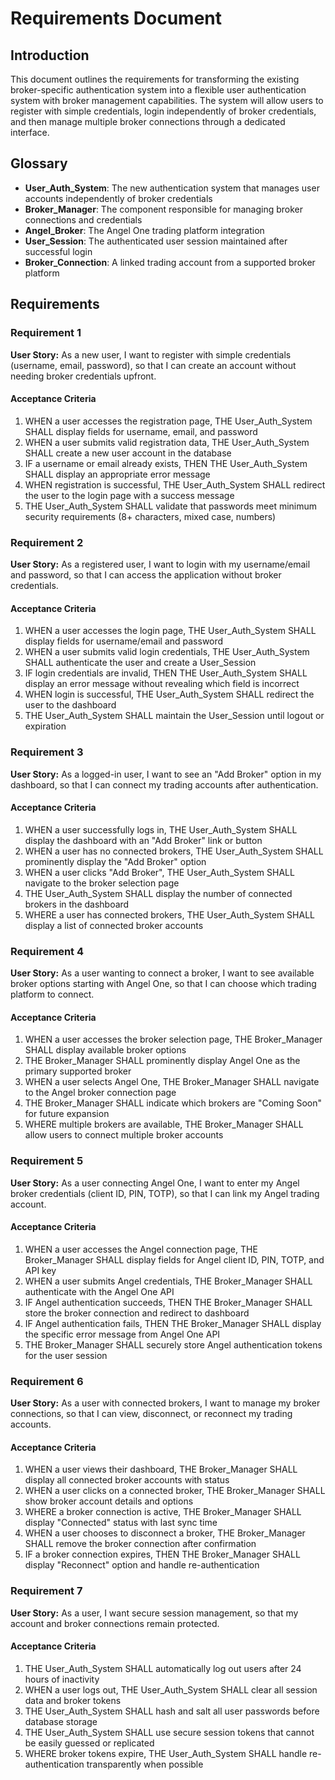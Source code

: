 # Requirements Document

## Introduction

This document outlines the requirements for transforming the existing broker-specific authentication system into a flexible user authentication system with broker management capabilities. The system will allow users to register with simple credentials, login independently of broker credentials, and then manage multiple broker connections through a dedicated interface.

## Glossary

- **User_Auth_System**: The new authentication system that manages user accounts independently of broker credentials
- **Broker_Manager**: The component responsible for managing broker connections and credentials
- **Angel_Broker**: The Angel One trading platform integration
- **User_Session**: The authenticated user session maintained after successful login
- **Broker_Connection**: A linked trading account from a supported broker platform

## Requirements

### Requirement 1

**User Story:** As a new user, I want to register with simple credentials (username, email, password), so that I can create an account without needing broker credentials upfront.

#### Acceptance Criteria

1. WHEN a user accesses the registration page, THE User_Auth_System SHALL display fields for username, email, and password
2. WHEN a user submits valid registration data, THE User_Auth_System SHALL create a new user account in the database
3. IF a username or email already exists, THEN THE User_Auth_System SHALL display an appropriate error message
4. WHEN registration is successful, THE User_Auth_System SHALL redirect the user to the login page with a success message
5. THE User_Auth_System SHALL validate that passwords meet minimum security requirements (8+ characters, mixed case, numbers)

### Requirement 2

**User Story:** As a registered user, I want to login with my username/email and password, so that I can access the application without broker credentials.

#### Acceptance Criteria

1. WHEN a user accesses the login page, THE User_Auth_System SHALL display fields for username/email and password
2. WHEN a user submits valid login credentials, THE User_Auth_System SHALL authenticate the user and create a User_Session
3. IF login credentials are invalid, THEN THE User_Auth_System SHALL display an error message without revealing which field is incorrect
4. WHEN login is successful, THE User_Auth_System SHALL redirect the user to the dashboard
5. THE User_Auth_System SHALL maintain the User_Session until logout or expiration

### Requirement 3

**User Story:** As a logged-in user, I want to see an "Add Broker" option in my dashboard, so that I can connect my trading accounts after authentication.

#### Acceptance Criteria

1. WHEN a user successfully logs in, THE User_Auth_System SHALL display the dashboard with an "Add Broker" link or button
2. WHEN a user has no connected brokers, THE User_Auth_System SHALL prominently display the "Add Broker" option
3. WHEN a user clicks "Add Broker", THE User_Auth_System SHALL navigate to the broker selection page
4. THE User_Auth_System SHALL display the number of connected brokers in the dashboard
5. WHERE a user has connected brokers, THE User_Auth_System SHALL display a list of connected broker accounts

### Requirement 4

**User Story:** As a user wanting to connect a broker, I want to see available broker options starting with Angel One, so that I can choose which trading platform to connect.

#### Acceptance Criteria

1. WHEN a user accesses the broker selection page, THE Broker_Manager SHALL display available broker options
2. THE Broker_Manager SHALL prominently display Angel One as the primary supported broker
3. WHEN a user selects Angel One, THE Broker_Manager SHALL navigate to the Angel broker connection page
4. THE Broker_Manager SHALL indicate which brokers are "Coming Soon" for future expansion
5. WHERE multiple brokers are available, THE Broker_Manager SHALL allow users to connect multiple broker accounts

### Requirement 5

**User Story:** As a user connecting Angel One, I want to enter my Angel broker credentials (client ID, PIN, TOTP), so that I can link my Angel trading account.

#### Acceptance Criteria

1. WHEN a user accesses the Angel connection page, THE Broker_Manager SHALL display fields for Angel client ID, PIN, TOTP, and API key
2. WHEN a user submits Angel credentials, THE Broker_Manager SHALL authenticate with the Angel One API
3. IF Angel authentication succeeds, THEN THE Broker_Manager SHALL store the broker connection and redirect to dashboard
4. IF Angel authentication fails, THEN THE Broker_Manager SHALL display the specific error message from Angel One API
5. THE Broker_Manager SHALL securely store Angel authentication tokens for the user session

### Requirement 6

**User Story:** As a user with connected brokers, I want to manage my broker connections, so that I can view, disconnect, or reconnect my trading accounts.

#### Acceptance Criteria

1. WHEN a user views their dashboard, THE Broker_Manager SHALL display all connected broker accounts with status
2. WHEN a user clicks on a connected broker, THE Broker_Manager SHALL show broker account details and options
3. WHERE a broker connection is active, THE Broker_Manager SHALL display "Connected" status with last sync time
4. WHEN a user chooses to disconnect a broker, THE Broker_Manager SHALL remove the broker connection after confirmation
5. IF a broker connection expires, THEN THE Broker_Manager SHALL display "Reconnect" option and handle re-authentication

### Requirement 7

**User Story:** As a user, I want secure session management, so that my account and broker connections remain protected.

#### Acceptance Criteria

1. THE User_Auth_System SHALL automatically log out users after 24 hours of inactivity
2. WHEN a user logs out, THE User_Auth_System SHALL clear all session data and broker tokens
3. THE User_Auth_System SHALL hash and salt all user passwords before database storage
4. THE User_Auth_System SHALL use secure session tokens that cannot be easily guessed or replicated
5. WHERE broker tokens expire, THE User_Auth_System SHALL handle re-authentication transparently when possible
